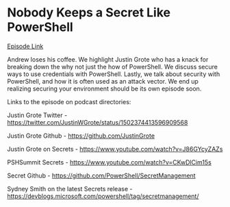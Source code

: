 # Nobody Keeps a Secret Like PowerShell

[Episode Link](https://powershellpodcast.podbean.com/e/nobody-keeps-a-secret-like-powershell/)

Andrew loses his coffee. We highlight Justin Grote who has a knack for breaking down the why not just the how of PowerShell. We discuss secure ways to use credentials with PowerShell. Lastly, we talk about security with PowerShell, and how it is often used as an attack vector. We end up realizing securing your environment should be its own episode soon.

 

Links to the episode on podcast directories:

Justin Grote Twitter - https://twitter.com/JustinWGrote/status/1502374413596909568

Justin Grote Github - https://github.com/JustinGrote

Justin Grote on Secrets - https://www.youtube.com/watch?v=J86GYcyZAZs

PSHSummit Secrets - https://www.youtube.com/watch?v=CKwDlCim15s

Secret Github - https://github.com/PowerShell/SecretManagement

Sydney Smith on the latest Secrets release - https://devblogs.microsoft.com/powershell/tag/secretmanagement/